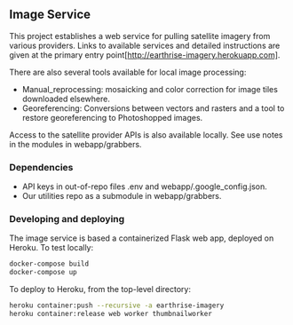 
## Image Service

This project establishes a web service for pulling satellite imagery from
various providers. Links to available services and detailed instructions are given 
at the primary entry point[http://earthrise-imagery.herokuapp.com].

There are also several tools available for local image processing: 
* Manual_reprocessing: mosaicking and color correction for image tiles downloaded elsewhere.
* Georeferencing: Conversions between vectors and rasters and a tool to restore georeferencing to Photoshopped images.

Access to the satellite provider APIs is also available locally. See use notes in the modules in webapp/grabbers.

### Dependencies 

* API keys in out-of-repo files .env and webapp/.google_config.json.
* Our utilities repo as a submodule in webapp/grabbers. 

### Developing and deploying

The image service is based a containerized Flask web app, deployed on
Heroku. To test locally:

```bash
docker-compose build
docker-compose up
```

To deploy to Heroku, from the top-level directory:

```bash
heroku container:push --recursive -a earthrise-imagery
heroku container:release web worker thumbnailworker

```
